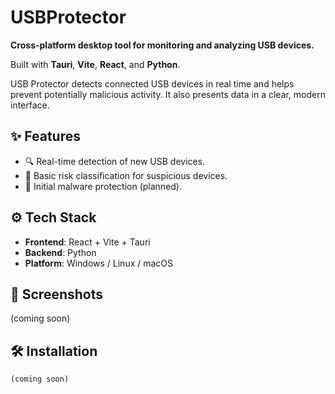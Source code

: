 # USBProtector

**Cross-platform desktop tool for monitoring and analyzing USB devices.**

Built with **Tauri**, **Vite**, **React**, and **Python**.

USB Protector detects connected USB devices in real time and helps prevent potentially malicious activity. It also presents data in a clear, modern interface.

## ✨ Features

- 🔍 Real-time detection of new USB devices.
- 🎯 Basic risk classification for suspicious devices.
- 🔐 Initial malware protection (planned).

## ⚙️ Tech Stack

- **Frontend**: React + Vite + Tauri 
- **Backend**: Python
- **Platform**: Windows / Linux / macOS

## 📸 Screenshots

(coming soon)

## 🛠️ Installation

```
(coming soon)
```